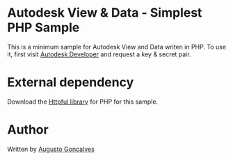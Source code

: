 # Autodesk View & Data - Simplest PHP Sample

This is a minimum sample for Autodesk View and Data writen in PHP. To use it, first visit [Autodesk Developer](http://developer.autodesk.com) and request a key & secret pair.

# External dependency

Download the [Httpful library](http://phphttpclient.com/docs/class-Httpful.Response.html) for PHP for this sample.

# Author

Written by [Augusto Goncalves](http://adndevblog.typepad.com/cloud_and_mobile/2016/01/quick-and-simple-php-view-and-data-sample.html)